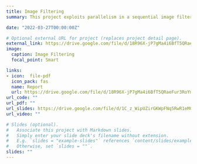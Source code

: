 ```yaml
---
title: Image Filtering
summary: This project exploits parallelism in a sequential image filtering program. The aim of this project to parallelise this program using parallel programming tools (Open MP,MPI and CUDA). This program reduced the computation time of applying sobel and blur filters on gif images by 20%. The speed up of image filtering programs is necessary it is applicable in many  sub-fields of image processing.

date: "2022-03-27T00:00:00Z"

# Optional external URL for project (replaces project detail page).
external_link: https://drive.google.com/file/d/18R96X-jP7gMa4i6BfT5QRaeFur3RoYmG/view?usp=sharing
image:
  caption: Image Filtering
  focal_point: Smart

links:
- icon:  file-pdf
  icon_pack: fas
  name: Report
  url: https://drive.google.com/file/d/18R96X-jP7gMa4i6BfT5QRaeFur3RoYmG/view?usp=sharing
url_code: ""
url_pdf: ""
url_slides: https://drive.google.com/file/d/1C_z_WipUZirGKWpFNq5RwR1eMC7a21b9/view?usp=sharing
url_video: ""

# Slides (optional).
#   Associate this project with Markdown slides.
#   Simply enter your slide deck's filename without extension.
#   E.g. `slides = "example-slides"` references `content/slides/example-slides.md`.
#   Otherwise, set `slides = ""`.
slides: ""
---
```

